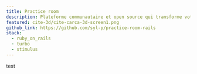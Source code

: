 ```yaml
---
title: Practice room
description: Plateforme communautaire et open source qui transforme votre routine de pratique en une aventure enrichissante
featured: cite-3d/cite-carca-3d-screen1.png
github_link: https://github.com/syl-p/practice-room-rails
stack:
  - ruby_on_rails
  - turbo
  - stimulus
---
```


test
